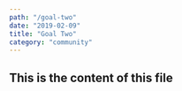 ```yaml
---
path: "/goal-two"
date: "2019-02-09"
title: "Goal Two"
category: "community"
---
```


## This is the content of this file
